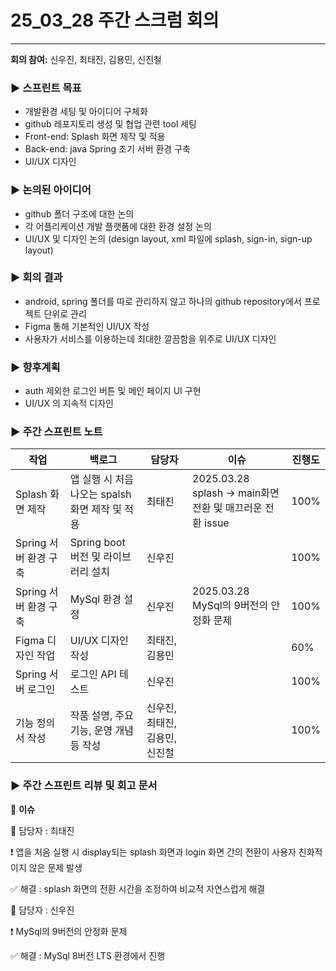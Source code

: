 # 25_03_28 주간 스크럼 회의
---

**회의 참여:** 신우진, 최태진, 김용민, 신진철

### ▶️ 스프린트 목표

- 개발환경 세팅 및 아이디어 구체화
- github 레포지토리 생성 및 협업 관련 tool 세팅
- Front-end: Splash 화면 제작 및 적용
- Back-end: java Spring 초기 서버 환경 구축
- UI/UX 디자인

### ▶️ 논의된 아이디어

- github 폴더 구조에 대한 논의
- 각 어플리케이션 개발 플랫폼에 대한 환경 설정 논의
- UI/UX 및 디자인 논의 (design layout, xml 파일에 splash, sign-in, sign-up layout)

### ▶️ 회의 결과

- android, spring 폴더를 따로 관리하지 않고 하나의 github repository에서 프로젝트 단위로 관리
- Figma 통해 기본적인 UI/UX 작성
- 사용자가 서비스를 이용하는데 최대한 깔끔함을 위주로 UI/UX 디자인

### ▶️ 향후계획

- auth 제외한 로그인 버튼 및 메인 페이지 UI 구현
- UI/UX 의 지속적 디자인

### ▶️ 주간 스프린트 노트

| 작업 | 백로그 | 담당자 | 이슈 | 진행도 |
| --- | --- | --- | --- | --- |
| Splash 화면 제작 | 앱 실행 시 처음 나오는 spalsh화면 제작 및 적용 | 최태진 | 2025.03.28<br>splash → main화면 전환 및 매끄러운 전환 issue | 100% |
| Spring 서버 환경 구축 | Spring boot 버전 및 라이브러리 설치 | 신우진 |  | 100% |
| Spring 서버 환경 구축 | MySql 환경 설정 | 신우진 | 2025.03.28<br>MySql의 9버전의 안정화 문제 | 100% |
| Figma 디자인 작업 | UI/UX 디자인 작성 | 최태진, 김용민 |  | 60% |
| Spring 서버 로그인 | 로그인 API 테스트 | 신우진 |  | 100% |
| 기능 정의서 작성 | 작품 설명, 주요 기능, 운영 개념 등 작성 | 신우진, 최태진, 김용민, 신진철 |  | 100% |

### ▶️ 주간 스프린트 리뷰 및 회고 문서

🔴 **이슈**

👤 담당자 : 최태진

❗ 앱을 처음 실행 시 display되는 splash 화면과 login 화면 간의 전환이 사용자 친화적이지 않은 문제 발생

✅ 해결 : splash 화면의 전환 시간을 조정하여 비교적 자연스럽게 해결

👤 담당자 : 신우진

❗ MySql의 9버전의 안정화 문제 

✅ 해결 : MySql 8버전 LTS 환경에서 진행
